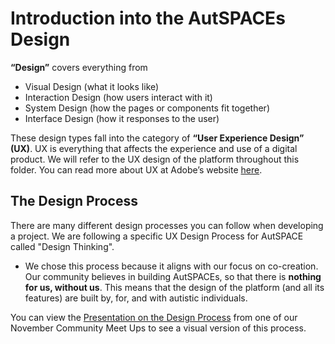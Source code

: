 # Introduction into the AutSPACEs Design

**“Design”** covers everything from 
- Visual Design (what it looks like)
- Interaction Design (how users interact with it)
- System Design (how the pages or components fit together)
- Interface Design (how it responses to the user)

These design types fall into the category of **“User Experience Design” (UX)**. UX is everything that affects the experience and use of a digital product. We will refer to the UX design of the platform throughout this folder. 
You can read more about UX at Adobe’s website [here](https://xd.adobe.com/ideas/career-tips/what-is-ux-design/).  


## The Design Process 
There are many different design processes you can follow when developing a project. We are following a specific UX Design Process for AutSPACE called "Design Thinking". 
- We chose this process because it aligns with our focus on co-creation. Our community believes in building AutSPACEs, so that there is __nothing for us, without us__. This means that the design of the platform (and all its features) are built by, for, and with autistic individuals. 

You can view the [Presentation on the Design Process](/platform-designs/design-process/15-11-21-AutSPACEs-Design-Process.pdf) from one of our November Community Meet Ups to see a visual version of this process.






